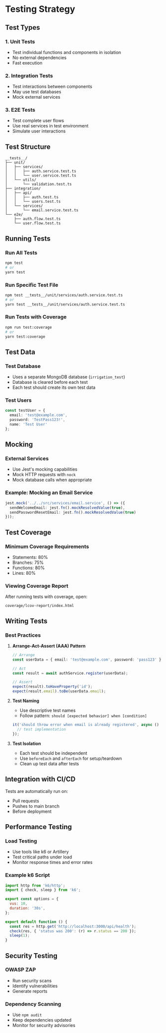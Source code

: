 # Testing Strategy

## Test Types

### 1. Unit Tests
- Test individual functions and components in isolation
- No external dependencies
- Fast execution

### 2. Integration Tests
- Test interactions between components
- May use test databases
- Mock external services

### 3. E2E Tests
- Test complete user flows
- Use real services in test environment
- Simulate user interactions

## Test Structure

```
__tests__/
├── unit/
│   ├── services/
│   │   ├── auth.service.test.ts
│   │   └── user.service.test.ts
│   └── utils/
│       └── validation.test.ts
├── integration/
│   ├── api/
│   │   ├── auth.test.ts
│   │   └── users.test.ts
│   └── services/
│       └── email.service.test.ts
└── e2e/
    ├── auth.flow.test.ts
    └── user.flow.test.ts
```

## Running Tests

### Run All Tests
```bash
npm test
# or
yarn test
```

### Run Specific Test File
```bash
npm test __tests__/unit/services/auth.service.test.ts
# or
yarn test __tests__/unit/services/auth.service.test.ts
```

### Run Tests with Coverage
```bash
npm run test:coverage
# or
yarn test:coverage
```

## Test Data

### Test Database
- Uses a separate MongoDB database (`irrigation_test`)
- Database is cleared before each test
- Each test should create its own test data

### Test Users
```typescript
const testUser = {
  email: 'test@example.com',
  password: 'TestPass123!',
  name: 'Test User'
};
```

## Mocking

### External Services
- Use Jest's mocking capabilities
- Mock HTTP requests with `nock`
- Mock database calls when appropriate

### Example: Mocking an Email Service
```typescript
jest.mock('../../src/services/email.service', () => ({
  sendWelcomeEmail: jest.fn().mockResolvedValue(true),
  sendPasswordResetEmail: jest.fn().mockResolvedValue(true)
}));
```

## Test Coverage

### Minimum Coverage Requirements
- Statements: 80%
- Branches: 75%
- Functions: 80%
- Lines: 80%

### Viewing Coverage Report
After running tests with coverage, open:
```
coverage/lcov-report/index.html
```

## Writing Tests

### Best Practices
1. **Arrange-Act-Assert (AAA) Pattern**
   ```typescript
   // Arrange
   const userData = { email: 'test@example.com', password: 'pass123' };
   
   // Act
   const result = await authService.register(userData);
   
   // Assert
   expect(result).toHaveProperty('id');
   expect(result.email).toBe(userData.email);
   ```

2. **Test Naming**
   - Use descriptive test names
   - Follow pattern: `should [expected behavior] when [condition]`
   
   ```typescript
   it('should throw error when email is already registered', async () => {
     // test implementation
   });
   ```

3. **Test Isolation**
   - Each test should be independent
   - Use `beforeEach` and `afterEach` for setup/teardown
   - Clean up test data after tests

## Integration with CI/CD

Tests are automatically run on:
- Pull requests
- Pushes to main branch
- Before deployment

## Performance Testing

### Load Testing
- Use tools like k6 or Artillery
- Test critical paths under load
- Monitor response times and error rates

### Example k6 Script
```javascript
import http from 'k6/http';
import { check, sleep } from 'k6';

export const options = {
  vus: 10,
  duration: '30s',
};

export default function () {
  const res = http.get('http://localhost:3000/api/health');
  check(res, { 'status was 200': (r) => r.status == 200 });
  sleep(1);
}
```

## Security Testing

### OWASP ZAP
- Run security scans
- Identify vulnerabilities
- Generate reports

### Dependency Scanning
- Use `npm audit`
- Keep dependencies updated
- Monitor for security advisories
